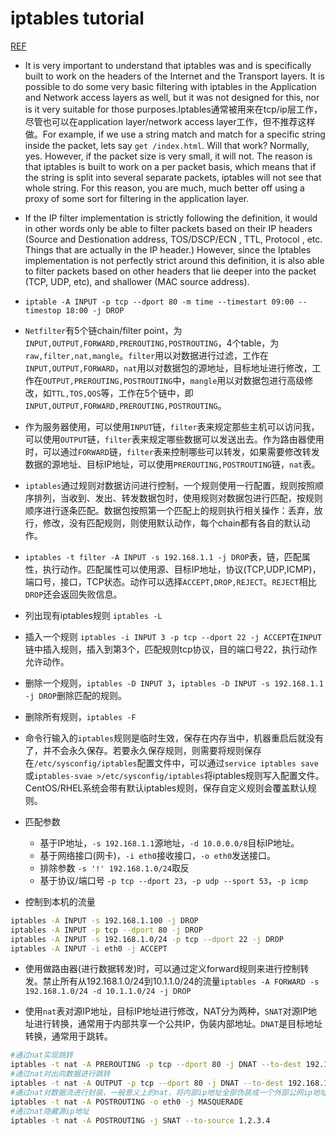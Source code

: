 iptables tutorial
==================
[REF](https://www.frozentux.net/documents/iptables-tutorial/)

+ It is very important to understand that iptables was and is specifically built to work on the headers of the Internet and the Transport layers. It is possible to do some very basic filtering with iptables in the Application and Network access layers as well, but it was not designed for this, nor is it very suitable for those purposes.Iptables通常被用来在tcp/ip层工作，尽管也可以在application layer/network access layer工作，但不推荐这样做。For example, if we use a string match and match for a specific string inside the packet, lets say ``get /index.html``. Will that work? Normally, yes. However, if the packet size is very small, it will not. The reason is that iptables is built to work on a per packet basis, which means that if the string is split into several separate packets, iptables will not see that whole string. For this reason, you are much, much better off using a proxy of some sort for filtering in the application layer.

+ If the IP filter implementation is strictly following the definition, it would in other words only be able to filter packets based on their IP headers (Source and Destionation address, TOS/DSCP/ECN , TTL, Protocol , etc. Things that are actually in the IP header.) However, since the Iptables implementation is not perfectly strict around this definition, it is also able to filter packets based on other headers that lie deeper into the packet (TCP, UDP, etc), and shallower (MAC source address).

+ ``iptable -A INPUT -p tcp --dport 80 -m time --timestart 09:00 --timestop 18:00 -j DROP``

+ ``Netfilter``有5个链chain/filter point，为``INPUT,OUTPUT,FORWARD,PREROUTING,POSTROUTING``，4个table，为``raw,filter,nat,mangle``。``filter``用以对数据进行过滤，工作在``INPUT,OUTPUT,FORWARD``，``nat``用以对数据包的源地址，目标地址进行修改，工作在``OUTPUT,PREROUTING,POSTROUTING``中，``mangle``用以对数据包进行高级修改，如``TTL,TOS,QOS``等，工作在5个链中，即``INPUT,OUTPUT,FORWARD,PREROUTING,POSTROUTING``。

+ 作为服务器使用，可以使用``INPUT``链，``filter``表来规定那些主机可以访问我，可以使用``OUTPUT``链，``filter``表来规定哪些数据可以发送出去。作为路由器使用时，可以通过``FORWARD``链，``filter``表来控制哪些可以转发，如果需要修改转发数据的源地址、目标IP地址，可以使用``PREROUTING,POSTROUTING``链，``nat``表。

+ ``iptables``通过规则对数据访问进行控制，一个规则使用一行配置，规则按照顺序排列，当收到、发出、转发数据包时，使用规则对数据包进行匹配，按规则顺序进行逐条匹配。数据包按照第一个匹配上的规则执行相关操作：丢弃，放行，修改，没有匹配规则，则使用默认动作，每个chain都有各自的默认动作。

+ ``iptables -t filter -A INPUT -s 192.168.1.1 -j DROP``表，链，匹配属性，执行动作。匹配属性可以使用源、目标IP地址，协议(TCP,UDP,ICMP)，端口号，接口，TCP状态。动作可以选择``ACCEPT,DROP,REJECT``。``REJECT``相比``DROP``还会返回失败信息。

+ 列出现有iptables规则 ``iptables -L``
+ 插入一个规则 ``iptables -i INPUT 3 -p tcp --dport 22 -j ACCEPT``在``INPUT``链中插入规则，插入到第3个，匹配规则tcp协议，目的端口号22，执行动作允许动作。
+ 删除一个规则，``iptables -D INPUT 3``，``iptables -D INPUT -s 192.168.1.1 -j DROP``删除匹配的规则。
+ 删除所有规则，``iptables -F``

+ 命令行输入的``iptables``规则是临时生效，保存在内存当中，机器重启后就没有了，并不会永久保存。若要永久保存规则，则需要将规则保存在``/etc/sysconfig/iptables``配置文件中，可以通过``service iptables save`` 或``iptables-svae >/etc/sysconfig/iptables``将iptables规则写入配置文件。CentOS/RHEL系统会带有默认iptables规则，保存自定义规则会覆盖默认规则。

+ 匹配参数
  + 基于IP地址，``-s 192.168.1.1``源地址，``-d 10.0.0.0/8``目标IP地址。
  + 基于网络接口(网卡)，``-i eth0``接收接口，``-o eth0``发送接口。
  + 排除参数 ``-s '!' 192.168.1.0/24``取反
  + 基于协议/端口号 ``-p tcp --dport 23``，``-p udp --sport 53``，``-p icmp``

+ 控制到本机的流量
```bash
iptables -A INPUT -s 192.168.1.100 -j DROP
iptables -A INPUT -p tcp --dport 80 -j DROP
iptables -A INPUT -s 192.168.1.0/24 -p tcp --dport 22 -j DROP
iptables -A INPUT -i eth0 -j ACCEPT
```

+ 使用做路由器(进行数据转发)时，可以通过定义forward规则来进行控制转发。禁止所有从192.168.1.0/24到10.1.1.0/24的流量``iptables -A FORWARD -s 192.168.1.0/24 -d 10.1.1.0/24 -j DROP``

+ 使用``nat``表对源IP地址，目标IP地址进行修改，NAT分为两种，``SNAT``对源IP地址进行转换，通常用于内部共享一个公共IP，伪装内部地址。``DNAT``是目标地址转换，通常用于跳转。

```bash
#通过nat实现跳转
iptables -t nat -A PREROUTING -p tcp --dport 80 -j DNAT --to-dest 192.168.1.10
#通过nat对出向数据进行跳转
iptables -t nat -A OUTPUT -p tcp --dport 80 -j DNAT --to-dest 192.168.1.100:8080
#通过nat对数据流进行封装，一般意义上的nat，将内部ip地址全部伪装成一个外部公网ip地址
iptables -t nat -A POSTROUTING -o eth0 -j MASQUERADE
#通过nat隐藏源ip地址
iptables -t nat -A POSTROUTING -j SNAT --to-source 1.2.3.4
```